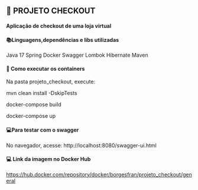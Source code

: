 ## :rocket: PROJETO CHECKOUT
####  Aplicação de checkout de uma loja virtual

#### :books:Linguagens,dependências e libs utilizadas
Java 17
Spring
Docker
Swagger
Lombok
Hibernate
Maven

#### :wrench:  Como executar os containers
Na pasta projeto_checkout, execute:

mvn clean install -DskipTests

docker-compose build

docker-compose up

#### :computer:Para testar com o swagger
No navegador, acesse: http://localhost:8080/swagger-ui.html

#### :computer: Link da imagem no Docker Hub
https://hub.docker.com/repository/docker/borgesfran/projeto_checkout/general
